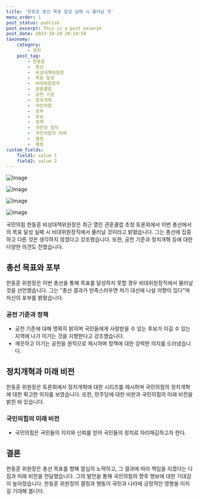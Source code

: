 ```yaml
---
title: '한동훈 총선 목표 달성 실패 시 물러날 것'
menu_order: 1
post_status: publish
post_excerpt: This is a post excerpt
post_date: 2023-10-20 20:14:59
taxonomy:
    category:
        - 정치
    post_tag:
        - 한동훈
        -  총선
        -  비상대책위원장
        -  목표 달성
        -  비대위원장직
        -  관훈클럽
        -  공천 기준
        -  정치개혁
        -  국민의힘
        -  포부
        -  후보
        -  정책
        -  국민의 정치
        -  국민의힘의 미래
        -  결정
        -  행동
custom_fields:
    field1: value 1
    field2: value 2
---
```


![Image](https://imgnews.pstatic.net/image/087/2024/02/07/0001024883_001_20240207144901154.jpg?type=w647)

![Image](https://imgnews.pstatic.net/image/087/2024/02/07/0001024883_002_20240207144901199.jpg?type=w647)

![Image](https://imgnews.pstatic.net/image/087/2024/02/07/0001024883_003_20240207144901248.jpg?type=w647)

![Image](https://imgnews.pstatic.net/image/087/2024/02/07/0001024883_004_20240207144901302.jpg?type=w647)


국민의힘 한동훈 비상대책위원장은 최근 열린 관훈클럽 초청 토론회에서 이번 총선에서의 목표 달성 실패 시 비대위원장직에서 물러날 것이라고 밝혔습니다. 그는 총선에 집중하고 다른 것은 생각하지 않겠다고 강조했습니다. 또한, 공천 기준과 정치개혁 등에 대한 다양한 의견도 전했습니다.

## 총선 목표와 포부
한동훈 위원장은 이번 총선을 통해 목표를 달성하지 못할 경우 비대위원장직에서 물러날 것을 선언했습니다. 그는 "총선 결과가 만족스러우면 차기 대선에 나설 의향이 있다"며 자신의 포부를 밝혔습니다. 

### 공천 기준과 정책
- 공천 기준에 대해 명확히 밝히며 국민들에게 사랑받을 수 있는 후보가 이길 수 있는 지역에 나가 이기는 것을 지향한다고 강조했습니다.
- 깨끗하고 이기는 공천을 원칙으로 제시하며 정책에 대한 강력한 의지를 드러냈습니다.

## 정치개혁과 미래 비전
한동훈 위원장은 토론회에서 정치개혁에 대한 시리즈를 제시하며 국민의힘의 정치개혁에 대한 확고한 의지를 보였습니다. 또한, 민주당에 대한 비판과 국민의힘의 미래 비전을 밝힌 바 있습니다.

### 국민의힘의 미래 비전
- 국민의힘은 국민들의 지지와 신뢰를 얻어 국민들의 정치로 자리매김하고자 한다.

## 결론
한동훈 위원장은 총선 목표를 향해 열심히 노력하고, 그 결과에 따라 책임을 지겠다는 다짐과 미래 비전을 전달했습니다. 그의 발언을 통해 국민의힘의 향후 행보에 대한 기대감이 높아졌습니다. 한동훈 위원장의 결정과 행동이 국민과 나라에 긍정적인 영향을 미치길 기대해 봅니다.
